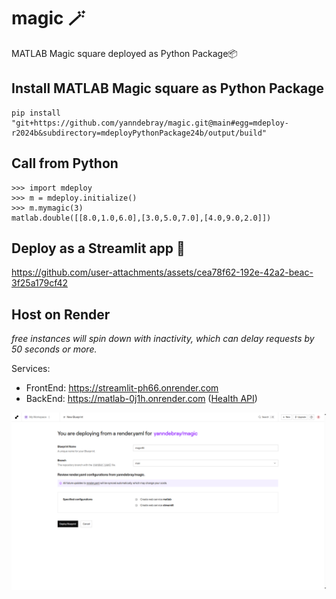 # magic 🪄
MATLAB Magic square deployed as Python Package📦

## Install MATLAB Magic square as Python Package

```
pip install "git+https://github.com/yanndebray/magic.git@main#egg=mdeploy-r2024b&subdirectory=mdeployPythonPackage24b/output/build"
```

## Call from Python

```
>>> import mdeploy
>>> m = mdeploy.initialize()
>>> m.mymagic(3)
matlab.double([[8.0,1.0,6.0],[3.0,5.0,7.0],[4.0,9.0,2.0]])
```

## Deploy as a Streamlit app 🚀

https://github.com/user-attachments/assets/cea78f62-192e-42a2-beac-3f25a179cf42

## Host on Render

*free instances will spin down with inactivity, which can delay requests by 50 seconds or more.*

Services:
- FrontEnd: https://streamlit-ph66.onrender.com
- BackEnd: https://matlab-0j1h.onrender.com ([Health API](https://matlab-0j1h.onrender.com/api/health))

![render](img/render.png)